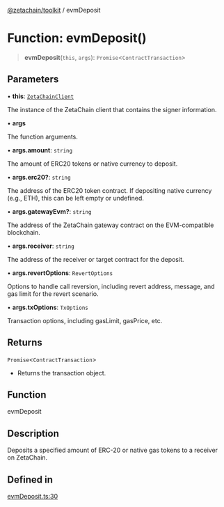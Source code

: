 [@zetachain/toolkit](toolkit/index.md) / evmDeposit

# Function: evmDeposit()

> **evmDeposit**(`this`, `args`): `Promise`\<`ContractTransaction`\>

## Parameters

• **this**: [`ZetaChainClient`](toolkit/Class.ZetaChainClient.md)

The instance of the ZetaChain client that contains the signer information.

• **args**

The function arguments.

• **args.amount**: `string`

The amount of ERC20 tokens or native currency to deposit.

• **args.erc20?**: `string`

The address of the ERC20 token contract. If depositing native currency (e.g., ETH), this can be left empty or undefined.

• **args.gatewayEvm?**: `string`

The address of the ZetaChain gateway contract on the EVM-compatible blockchain.

• **args.receiver**: `string`

The address of the receiver or target contract for the deposit.

• **args.revertOptions**: `RevertOptions`

Options to handle call reversion, including revert address, message, and gas limit for the revert scenario.

• **args.txOptions**: `TxOptions`

Transaction options, including gasLimit, gasPrice, etc.

## Returns

`Promise`\<`ContractTransaction`\>

- Returns the transaction object.

## Function

evmDeposit

## Description

Deposits a specified amount of ERC-20 or native gas tokens to a receiver on ZetaChain.

## Defined in

[evmDeposit.ts:30](https://github.com/zeta-chain/toolkit/blob/542ef856894da0ed38ef2a757d2c0d70c2bb020d/packages/client/src/evmDeposit.ts#L30)
